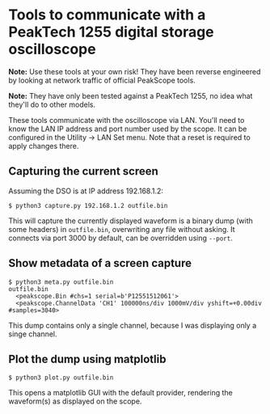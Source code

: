 # Tools to communicate with a PeakTech 1255 digital storage oscilloscope

**Note:** Use these tools at your own risk! They have been reverse engineered by looking at network traffic of official PeakScope tools.

**Note:** They have only been tested against a PeakTech 1255, no idea what they'll do to other models.

These tools communicate with the oscilloscope via LAN. You'll need to know the LAN IP address and port number used by the scope. It can be configured in the Utility -> LAN Set menu. Note that a reset is required to apply changes there.

## Capturing the current screen

Assuming the DSO is at IP address 192.168.1.2:

```console
$ python3 capture.py 192.168.1.2 outfile.bin
```

This will capture the currently displayed waveform is a binary dump (with some headers) in `outfile.bin`, overwriting any file without asking. It connects via port 3000 by default, can be overridden using `--port`.

## Show metadata of a screen capture

```console
$ python3 meta.py outfile.bin
outfile.bin
  <peakscope.Bin #chs=1 serial=b'P12551512061'>
  <peakscope.ChannelData 'CH1' 100000ns/div 1000mV/div yshift=+0.00div #samples=3040>
```

This dump contains only a single channel, because I was displaying only a singe channel.

## Plot the dump using matplotlib

```console
$ python3 plot.py outfile.bin
```

This opens a matplotlib GUI with the default provider, rendering the waveform(s) as displayed on the scope.
